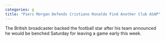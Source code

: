 ```yaml
---
categories: g
title: "Piers Morgan Defends Cristiano Ronaldo Find Another Club ASAP"
---
```

The British broadcaster backed the football star after his team announced he would be benched Saturday for leaving a game early this week.